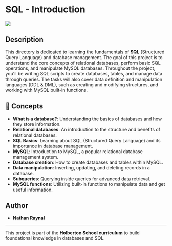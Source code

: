 # SQL - Introduction

<img src="./img/sql_project_banner.jpg">

## Description

This directory is dedicated to learning the fundamentals of **SQL** (Structured Query Language) and database management. The goal of this project is to understand the core concepts of relational databases, perform basic SQL operations, and manipulate MySQL databases. Throughout the project, you'll be writing SQL scripts to create databases, tables, and manage data through queries. The tasks will also cover data definition and manipulation languages (DDL & DML), such as creating and modifying structures, and working with MySQL built-in functions.

## :file_folder: Concepts

- **What is a database?**: Understanding the basics of databases and how they store information.
- **Relational databases**: An introduction to the structure and benefits of relational databases.
- **SQL Basics**: Learning about SQL (Structured Query Language) and its importance in database management.
- **MySQL**: Introduction to MySQL, a popular relational database management system.
- **Database creation**: How to create databases and tables within MySQL.
- **Data manipulation**: Inserting, updating, and deleting records in a database.
- **Subqueries**: Querying inside queries for advanced data retrieval.
- **MySQL functions**: Utilizing built-in functions to manipulate data and get useful information.

## Author

- **Nathan Raynal**

---

This project is part of the **Holberton School curriculum** to build foundational knowledge in databases and SQL.
